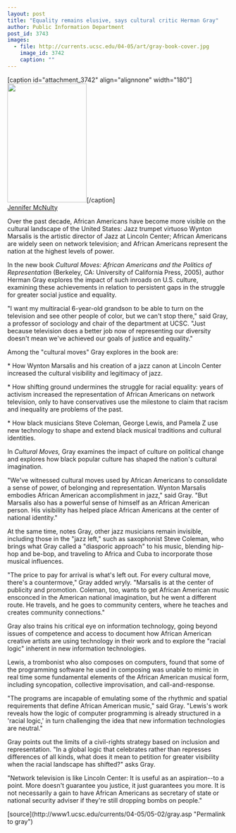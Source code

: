 ```yaml
---
layout: post
title: "Equality remains elusive, says cultural critic Herman Gray"
author: Public Information Department
post_id: 3743
images:
  - file: http://currents.ucsc.edu/04-05/art/gray-book-cover.jpg
    image_id: 3742
    caption: ""
---
```


[caption id="attachment_3742" align="alignnone" width="180"]<a href="http://localhost/mysite/wp-content/uploads/2005/05/gray-book-cover.jpg"><img class="size-full wp-image-3742" src="http://localhost/mysite/wp-content/uploads/2005/05/gray-book-cover.jpg" alt="" width="180" height="270" /></a>[/caption]
<a name="content" id="content"></a><br>
<a href="mailto:jmcnulty@ucsc.edu">Jennifer McNulty</a>
<p>
  Over the past decade, African Americans have become more visible on the cultural landscape of the United States: Jazz trumpet virtuoso Wynton Marsalis is the artistic director of Jazz at Lincoln Center; African Americans are widely seen on network television; and African Americans represent the nation at the highest levels of power.
</p>
<p>
  In the new book <i>Cultural Moves: African Americans and the Politics of Representation</i> (Berkeley, CA: University of California Press, 2005), author Herman Gray explores the impact of such inroads on U.S. culture, examining these achievements in relation to persistent gaps in the struggle for greater social justice and equality.<br>
</p>
<p>
  "I want my multiracial 6-year-old grandson to be able to turn on the television and see other people of color, but we can't stop there," said Gray, a professor of sociology and chair of the department at UCSC. "Just because television does a better job now of representing our diversity doesn't mean we've achieved our goals of justice and equality."<br>
</p>
<p>
  Among the "cultural moves" Gray explores in the book are:<br>
</p>
<p>
  * How Wynton Marsalis and his creation of a jazz canon at Lincoln Center increased the cultural visibility and legitimacy of jazz.<br>
</p>
<p>
  * How shifting ground undermines the struggle for racial equality: years of activism increased the representation of African Americans on network television, only to have conservatives use the milestone to claim that racism and inequality are problems of the past.<br>
</p>
<p>
  * How black musicians Steve Coleman, George Lewis, and Pamela Z use new technology to shape and extend black musical traditions and cultural identities.<br>
</p>
<p>
  In <i>Cultural Moves,</i> Gray examines the impact of culture on political change and explores how black popular culture has shaped the nation's cultural imagination.<br>
</p>
<p>
  "We've witnessed cultural moves used by African Americans to consolidate a sense of power, of belonging and representation. Wynton Marsalis embodies African American accomplishment in jazz," said Gray. "But Marsalis also has a powerful sense of himself as an African American person. His visibility has helped place African Americans at the center of national identity."<br>
</p>
<p>
  At the same time, notes Gray, other jazz musicians remain invisible, including those in the "jazz left," such as saxophonist Steve Coleman, who brings what Gray called a "diasporic approach" to his music, blending hip-hop and be-bop, and traveling to Africa and Cuba to incorporate those musical influences.
</p>
<p>
  "The price to pay for arrival is what's left out. For every cultural move, there's a countermove," Gray added wryly. "Marsalis is at the center of publicity and promotion. Coleman, too, wants to get African American music ensconced in the American national imagination, but he went a different route. He travels, and he goes to community centers, where he teaches and creates community connections."<br>
</p>
<p>
  Gray also trains his critical eye on information technology, going beyond issues of competence and access to document how African American creative artists are using technology in their work and to explore the "racial logic" inherent in new information technologies.<br>
</p>
<p>
  Lewis, a trombonist who also composes on computers, found that some of the programming software he used in composing was unable to mimic in real time some fundamental elements of the African American musical form, including syncopation, collective improvisation, and call-and-response.
</p>
<p>
  "The programs are incapable of emulating some of the rhythmic and spatial requirements that define African American music," said Gray. "Lewis's work reveals how the logic of computer programming is already structured in a 'racial logic,' in turn challenging the idea that new information technologies are neutral."<br>
</p>
<p>
  Gray points out the limits of a civil-rights strategy based on inclusion and representation. "In a global logic that celebrates rather than represses differences of all kinds, what does it mean to petition for greater visibility when the racial landscape has shifted?" asks Gray.
</p>
<p>
  "Network television is like Lincoln Center: It is useful as an aspiration--to a point. More doesn't guarantee you justice, it just guarantees you more. It is not necessarily a gain to have African Americans as secretary of state or national security adviser if they're still dropping bombs on people."<br>
</p>
[source](http://www1.ucsc.edu/currents/04-05/05-02/gray.asp "Permalink to gray")
